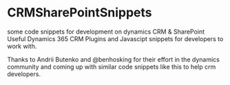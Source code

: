 # CRMSharePointSnippets
some code snippets for development on dynamics CRM &amp; SharePoint
Useful Dynamics 365 CRM Plugins and Javascipt snippets for developers to work with.

Thanks to Andrii Butenko and @benhosking for their effort in the dynamics community and coming up with similar code snippets like this to help crm developers.
